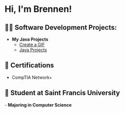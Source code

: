 <h1>Hi, I'm Brennen!</h1>

<h2>👨‍💻 Software Development Projects:</h2>

- <b>My Java Projects</b>
  - [Create a GIF](https://github.com/brenying/create_a_gif/)
  - [Java Projects](https://github.com/brenying/JavaProjects/)
  
    
<h2>📄 Certifications</h2>

- CompTIA Network+

<h2>🏫 Student at Saint Francis University</h2>
- <b>Majoring in Computer Science</b>
